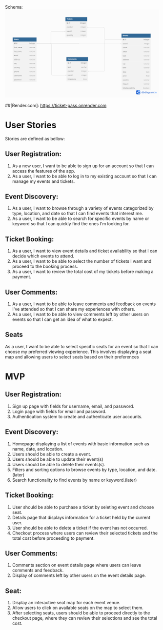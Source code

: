 Schema:
![Alt text](ticketschema.png)

##[Render.com]: https://ticket-pass.onrender.com

# User Stories
Stories are defined as bellow:

## User Registration:
1. As a new user, I want to be able to sign up for an account so that I can access the features of the app.
2. As a user, I want to be able to log in to my existing account so that I can manage my events and tickets.

## Event Discovery:
1. As a user, I want to browse through a variety of events categorized by type, location, and date so that I can find events that interest me.
2. As a user, I want to be able to search for specific events by name or keyword so that I can quickly find the ones I'm looking for.

## Ticket Booking:
1. As a user, I want to view event details and ticket availability so that I can decide which events to attend.
2. As a user, I want to be able to select the number of tickets I want and proceed to the booking process.
3. As a user, I want to review the total cost of my tickets before making a payment.

## User Comments:
1. As a user, I want to be able to leave comments and feedback on events I've attended so that I can share my experiences with others.
2. As a user, I want to be able to view comments left by other users on events so that I can get an idea of what to expect.

## Seats
As a user, I want to be able to select specific seats for an event so that I can choose my preferred viewing experience.
This involves displaying a seat map and allowing users to select seats based on their preferences

# MVP

## User Registration:
1. Sign up page with fields for username, email, and password.
2. Login page with fields for email and password.
3. Authentication system to create and authenticate user accounts.

## Event Discovery:
1. Homepage displaying a list of events with basic information such as name, date, and location.
2. Users should be able to create a event.
3. Users should be able to update their event(s)
4. Users should be able to delete their events(s).
5. Filters and sorting options to browse events by type, location, and date.(later)
6. Search functionality to find events by name or keyword.(later)

## Ticket Booking:
1. User should be able to purchase a ticket by seleting event and choose seat.
2. Details page that displays information for a ticket held by the current user.
3. User should be able to delete a ticket if the event has not occurred.
4. Checkout process where users can review their selected tickets and the total cost before proceeding to payment.

## User Comments:
1. Comments section on event details page where users can leave comments and feedback.
2. Display of comments left by other users on the event details page.

## Seat: 
1. Display an interactive seat map for each event venue.
2. Allow users to click on available seats on the map to select them.
3. After selecting seats, users should be able to proceed directly to the checkout page, where they can review their selections and see the total cost.
